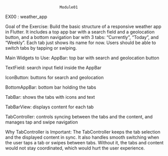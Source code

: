                             Module01
EX00 : weather_app                   

Goal of the Exercise:
Build the basic structure of a responsive weather app in Flutter. It includes a top app bar with a search field and a geolocation button, and a bottom navigation bar with 3 tabs: “Currently”, “Today”, and “Weekly”. Each tab just shows its name for now. Users should be able to switch tabs by tapping or swiping.

Main Widgets to Use:
AppBar: top bar with search and geolocation button

TextField: search input field inside the AppBar

IconButton: buttons for search and geolocation

BottomAppBar: bottom bar holding the tabs

TabBar: shows the tabs with icons and text

TabBarView: displays content for each tab

TabController: controls syncing between the tabs and the content, and manages tap and swipe navigation

Why TabController is Important:
The TabController keeps the tab selection and the displayed content in sync. It also handles smooth switching when the user taps a tab or swipes between tabs. Without it, the tabs and content would not stay coordinated, which would hurt the user experience.